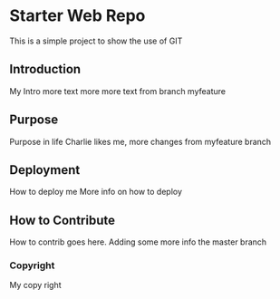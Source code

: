 # Starter Web Repo

This is a simple project to show the use of GIT
## Introduction
My Intro
more text
more more text from branch myfeature

## Purpose
Purpose in life 
Charlie likes me,  more changes from myfeature branch

## Deployment
How to deploy me
More info on how to deploy 

## How to Contribute

How to contrib goes here.   Adding some more info the master branch

### Copyright
My copy right